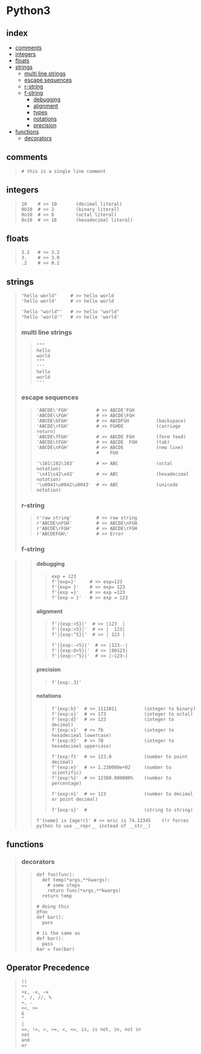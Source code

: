 <!--
additional sources
https://docs.python.org/3/library/functions.html
-->


# Python3

## index

+ [comments ](#comments)
+ [integers ](#integers)
+ [floats   ](#floats)
+ [strings  ](#strings)
  + [multi line strings ](#multi-line-strings)
  + [escape sequences   ](#escape-sequences)
  + [r-string](#r-string)
  + [f-string](#f-string)
    + [debugging](#debugging)
    + [alignment](#alignment)
    + [types    ](#types)
    + [notations](#notations)
    + [precision](#precision)
+ [functions](#functions)
  + [decorators](#decorators)


## comments
> ```
> # this is a single line comment
> ```


## integers
> ```python3
> 10    # >> 10       (decimal literal)
> 0b10  # >> 2        (binary literal)
> 0o10  # >> 8        (octal literal)
> 0x10  # >> 16       (hexadecimal literal)
> ```


## floats
> ```python3
> 3.2   # >> 3.2
> 3.    # >> 3.0 
> .2    # >> 0.2
> ```


## strings
> ```python3
> "hello world"     # >> hello world
> 'hello world'     # >> hello world
> 
> 'hello "world"'   # >> hello "world"
> "hello 'world'"   # >> hello 'world'
> ```
>
> ### multi line strings
>> ```python3
>> """
>> hello
>> world 
>> """
>> '''
>> hello 
>> world
>> '''
>> ```
>
> ### escape sequences
>> ```python3
>> 'ABCDE\'FGH'          # >> ABCDE'FGH
>> 'ABCDE\\FGH'          # >> ABCDE\FGH	
>> 'ABCDE\bFGH'          # >> ABCDFGH          (backspace)
>> 'ABCDE\rFGH'          # >> FGHDE            (carriage return)	
>> 'ABCDE\fFGH'          # >> ABCDE FGH        (form feed)	
>> 'ABCDE\tFGH'          # >> ABCDE  FGH       (tab)
>> 'ABCDE\nFGH'          # >> ABCDE            (new line)	
>>                       #    FGH
>>
>> '\101\102\103'        # >> ABC              (octal notation)
>> '\x41\x42\x43'        # >> ABC              (hexadecimal notation)
>> '\u0041\u0042\u0043'  # >> ABC              (unicode notation)
>> ```
>
> ### r-string 
>> ```python3
>> r'raw string'         # >> raw string
>> r'ABCDE\nFGH'         # >> ABCDE\nFGH
>> r'ABCDE\rFGH'         # >> ABCDE\rFGH
>> r'ABCDEFGH\'          # >> Error
>> ```
>
> ### f-string 
<!-- https://peps.python.org/pep-0498/  
http://cissandbox.bentley.edu/sandbox/wp-content/uploads/2022-02-10-Documentation-on-f-strings-Updated.pdf  
f'{expression debugging : alignment comma precision type func}'
use f'{{}}' to escape curly brackets  
-->
>> 
>> #### debugging
>>> ```python3
>>> exp = 123
>>> f'{exp=}'     # >> exp=123
>>> f'{exp= }'    # >> exp= 123
>>> f'{exp =}'    # >> exp =123
>>> f'{exp = }'   # >> exp = 123
>>> ```
>>
>> #### alignment
>>> ```python3
>>> f'|{exp:<5}|'  # >> |123  |
>>> f'|{exp:>5}|'  # >> |  123|
>>> f'|{exp:^5}|'  # >> | 123 |
>>> 
>>> f'|{exp:-<5}|'  # >> |123--|
>>> f'|{exp:0>5}|'  # >> |00123|
>>> f'|{exp:~^5}|'  # >> |~123~|
>>> ```
>>
>> #### precision
>>> ```python3
>>> f'{exp:.3}'
>>> ```
>>
>> #### notations
>>> ```python3
>>> f'{exp:b}'  # >> 1111011          (integer to binary)
>>> f'{exp:o}'  # >> 173              (integer to octal)
>>> f'{exp:d}'  # >> 123              (integer to decimal)
>>> f'{exp:x}'  # >> 7b               (integer to hexadecimal lowercase)
>>> f'{exp:X}'  # >> 7B               (integer to hexadecimal uppercase)
>>> 
>>> f'{exp:f}'  # >> 123.0            (number to point decimal)
>>> f'{exp:e}'  # >> 1.230000e+02     (number to scientific)
>>> f'{exp:%}'  # >> 12300.000000%    (number to percentage)
>>> 
>>> f'{exp:n}'  # >> 123              (number to decimal or point decimal)
>>> 
>>> f'{exp:s}'  #                     (string to string)
>>> ```
>>
>> ```
>> f'{name} is {age!r}' # >> eric is 74.12345    (!r forces python to use __repr__ instead of __str__)
>> ```

## functions
> ### decorators
>> ```python3
>> def foo(func):
>>   def temp(*args,**kwargs):
>>     # some steps
>>     return func(*args,**kwargs)
>>   return temp
>> 
>> # doing this
>> @foo
>> def bar():
>>   pass
>> 
>> # is the same as
>> def bar():
>>   pass
>> bar = foo(bar)
>> ```

## Operator Precedence
> ```python3
> ()	
> **	
> +x, -x, ~x	
> *, /, //, %	
> +, -	
> <<, >>	
> &	
> ^	 
> |	
> ==, !=, >, >=, <, <=, is, is not, in, not in	
> not	
> and	
> or
> ```
